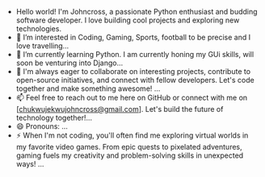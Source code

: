 - Hello world! I'm Johncross, a passionate Python enthusiast and budding software developer. I love building cool projects and exploring new technologies.
- 👀 I’m interested in Coding, Gaming, Sports, football to be precise and I love travelling...
- 🌱 I’m currently learning Python. I am currently honing my GUi skills, will soon be venturing into Django...
- 💞️ I'm always eager to collaborate on interesting projects, contribute to open-source initiatives, and connect with fellow developers. Let's code together and make something awesome! ...
- 📫 Feel free to reach out to me here on GitHub or connect with me on [chukwujekwujohncross@gmail.com]. Let's build the future of technology together!...
- 😄 Pronouns: ...
- ⚡ When I'm not coding, you'll often find me exploring virtual worlds in my favorite video games. From epic quests to pixelated adventures, gaming fuels my creativity and problem-solving skills in unexpected ways! ...

<!---
john-de-kross/john-de-kross is a ✨ special ✨ repository because its `README.md` (this file) appears on your GitHub profile.
You can click the Preview link to take a look at your changes.
--->
